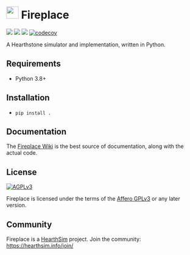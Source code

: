 # <img src="/logo.png" height="32" width="32"/> Fireplace
[![](https://img.shields.io/badge/python-3.10+-blue.svg)](https://peps.python.org/pep-0619/)
[![](https://img.shields.io/github/license/play-boardgames-together/fireplace.svg)](https://github.com/play-boardgames-together/fireplace/blob/master/LICENSE.md)
[![](https://github.com/play-boardgames-together/fireplace/actions/workflows/build.yml/badge.svg?branch=8.4.0.20022)](https://github.com/play-boardgames-together/fireplace/actions/workflows/build.yml)
[![codecov](https://codecov.io/github/play-boardgames-together/fireplace/branch/8.4.0.20022/graph/badge.svg?token=FXDTJSKZL9)](https://codecov.io/github/play-boardgames-together/fireplace/tree/8.4.0.20022)

A Hearthstone simulator and implementation, written in Python.


## Requirements

* Python 3.8+


## Installation

* `pip install .`


## Documentation

The [Fireplace Wiki](https://github.com/play-boardgames-together/fireplace/wiki) is the best
source of documentation, along with the actual code.


## License

[![AGPLv3](https://www.gnu.org/graphics/agplv3-88x31.png)](http://choosealicense.com/licenses/agpl-3.0/)

Fireplace is licensed under the terms of the
[Affero GPLv3](https://www.gnu.org/licenses/agpl-3.0.en.html) or any later version.


## Community

Fireplace is a [HearthSim](http://hearthsim.info/) project.
Join the community: <https://hearthsim.info/join/>
